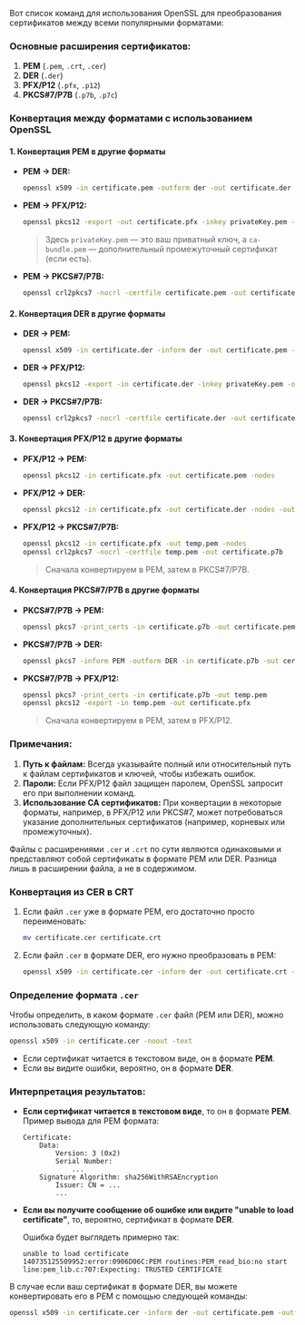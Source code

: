 Вот список команд для использования OpenSSL для преобразования сертификатов между всеми популярными форматами:

### Основные расширения сертификатов:

1. **PEM** (`.pem`, `.crt`, `.cer`)
2. **DER** (`.der`)
3. **PFX/P12** (`.pfx`, `.p12`)
4. **PKCS#7/P7B** (`.p7b`, `.p7c`)

### Конвертация между форматами с использованием OpenSSL

#### 1. Конвертация **PEM** в другие форматы

- **PEM → DER:**

  ```bash
  openssl x509 -in certificate.pem -outform der -out certificate.der
  ```

- **PEM → PFX/P12:**

  ```bash
  openssl pkcs12 -export -out certificate.pfx -inkey privateKey.pem -in certificate.pem -certfile ca-bundle.pem
  ```

  > Здесь `privateKey.pem` — это ваш приватный ключ, а `ca-bundle.pem` — дополнительный промежуточный сертификат (если есть).

- **PEM → PKCS#7/P7B:**

  ```bash
  openssl crl2pkcs7 -nocrl -certfile certificate.pem -out certificate.p7b -certfile ca-bundle.pem
  ```

#### 2. Конвертация **DER** в другие форматы

- **DER → PEM:**

  ```bash
  openssl x509 -in certificate.der -inform der -out certificate.pem -outform pem
  ```

- **DER → PFX/P12:**

  ```bash
  openssl pkcs12 -export -in certificate.der -inkey privateKey.pem -out certificate.pfx
  ```

- **DER → PKCS#7/P7B:**

  ```bash
  openssl crl2pkcs7 -nocrl -certfile certificate.der -out certificate.p7b
  ```

#### 3. Конвертация **PFX/P12** в другие форматы

- **PFX/P12 → PEM:**

  ```bash
  openssl pkcs12 -in certificate.pfx -out certificate.pem -nodes
  ```

- **PFX/P12 → DER:**

  ```bash
  openssl pkcs12 -in certificate.pfx -out certificate.der -nodes -outform DER
  ```

- **PFX/P12 → PKCS#7/P7B:**

  ```bash
  openssl pkcs12 -in certificate.pfx -out temp.pem -nodes
  openssl crl2pkcs7 -nocrl -certfile temp.pem -out certificate.p7b
  ```

  > Сначала конвертируем в PEM, затем в PKCS#7/P7B.

#### 4. Конвертация **PKCS#7/P7B** в другие форматы

- **PKCS#7/P7B → PEM:**

  ```bash
  openssl pkcs7 -print_certs -in certificate.p7b -out certificate.pem
  ```

- **PKCS#7/P7B → DER:**

  ```bash
  openssl pkcs7 -inform PEM -outform DER -in certificate.p7b -out certificate.der
  ```

- **PKCS#7/P7B → PFX/P12:**

  ```bash
  openssl pkcs7 -print_certs -in certificate.p7b -out temp.pem
  openssl pkcs12 -export -in temp.pem -out certificate.pfx
  ```

  > Сначала конвертируем в PEM, затем в PFX/P12.

### Примечания:

1. **Путь к файлам:** Всегда указывайте полный или относительный путь к файлам сертификатов и ключей, чтобы избежать ошибок.
2. **Пароли:** Если PFX/P12 файл защищен паролем, OpenSSL запросит его при выполнении команд.
3. **Использование CA сертификатов:** При конвертации в некоторые форматы, например, в PFX/P12 или PKCS#7, может потребоваться указание дополнительных сертификатов (например, корневых или промежуточных).

Файлы с расширениями `.cer` и `.crt` по сути являются одинаковыми и представляют собой сертификаты в формате PEM или DER. Разница лишь в расширении файла, а не в содержимом. 

### Конвертация из **CER** в **CRT**

1. Если файл `.cer` уже в формате PEM, его достаточно просто переименовать:

    ```bash
    mv certificate.cer certificate.crt
    ```

2. Если файл `.cer` в формате DER, его нужно преобразовать в PEM:

    ```bash
    openssl x509 -in certificate.cer -inform der -out certificate.crt -outform pem
    ```

### Определение формата `.cer`

Чтобы определить, в каком формате `.cer` файл (PEM или DER), можно использовать следующую команду:

```bash
openssl x509 -in certificate.cer -noout -text
```

- Если сертификат читается в текстовом виде, он в формате **PEM**.
- Если вы видите ошибки, вероятно, он в формате **DER**.

### Интерпретация результатов:

- **Если сертификат читается в текстовом виде**, то он в формате **PEM**.  
  Пример вывода для PEM формата:

  ```
  Certificate:
      Data:
          Version: 3 (0x2)
          Serial Number:
              ...
      Signature Algorithm: sha256WithRSAEncryption
          Issuer: CN = ...
          ...
  ```

- **Если вы получите сообщение об ошибке или видите "unable to load certificate"**, то, вероятно, сертификат в формате **DER**.  

  Ошибка будет выглядеть примерно так:

  ```
  unable to load certificate
  140735125509952:error:0906D06C:PEM routines:PEM_read_bio:no start line:pem_lib.c:707:Expecting: TRUSTED CERTIFICATE
  ```

В случае если ваш сертификат в формате DER, вы можете конвертировать его в PEM с помощью следующей команды:

```bash
openssl x509 -in certificate.cer -inform der -out certificate.pem -outform pem
```
